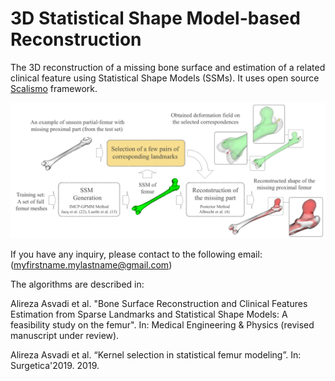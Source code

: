 # 3D Statistical Shape Model-based Reconstruction
The 3D reconstruction of a missing bone surface and estimation of a related clinical feature using Statistical Shape Models (SSMs). It uses open source [Scalismo](https://github.com/unibas-gravis/scalismo) framework.

![picture](https://github.com/alirezaasvadi/SSMR/blob/main/Screenshot%20from%202021-03-01%2013-17-07.png)

If you have any inquiry, please contact to the following email: (myfirstname.mylastname@gmail.com)

The algorithms are described in:

Alireza Asvadi et al. "Bone Surface Reconstruction and Clinical Features Estimation from Sparse Landmarks and Statistical Shape Models: A feasibility study on the femur". In: Medical Engineering & Physics (revised manuscript under review).

Alireza Asvadi et al. “Kernel selection in statistical femur modeling”. In: Surgetica'2019. 2019.
